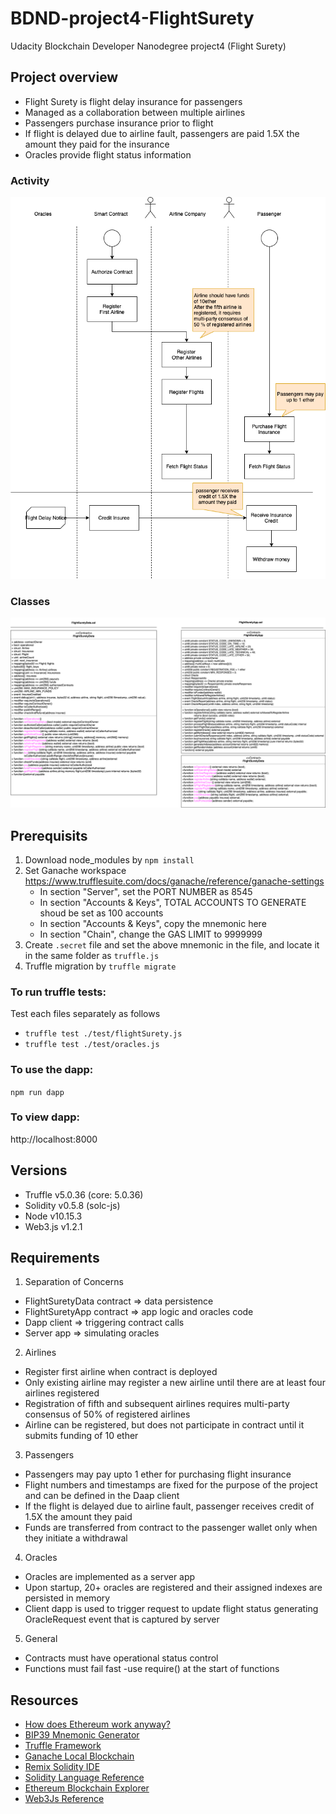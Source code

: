 # BDND-project4-FlightSurety
Udacity Blockchain Developer Nanodegree project4 (Flight Surety)

## Project overview
- Flight Surety is flight delay insurance for passengers
- Managed as a collaboration between multiple airlines
- Passengers purchase insurance prior to flight
- If flight is delayed due to airline fault, passengers are paid 1.5X the amount they paid for the insurance
- Oracles provide flight status information

### Activity
![Activity](images/FlightSurety-Activity.png)

### Classes
![Activity](images/FlightSurety-Classes.png)

## Prerequisits
1. Download node_modules by `npm install`
2. Set Ganache workspace https://www.trufflesuite.com/docs/ganache/reference/ganache-settings
    * In section "Server", set the PORT NUMBER as 8545
    * In section "Accounts & Keys", TOTAL ACCOUNTS TO GENERATE shoud be set as 100 accounts
    * In section "Accounts & Keys", copy the mnemonic here
    * In section "Chain", change the GAS LIMIT to 9999999
3. Create `.secret` file and set the above mnemonic in the file, and locate it in the same folder as `truffle.js`
4. Truffle migration by `truffle migrate`

### To run truffle tests:
Test each files separately as follows
- `truffle test ./test/flightSurety.js`
- `truffle test ./test/oracles.js`

### To use the dapp:
`npm run dapp`

### To view dapp:
http://localhost:8000

## Versions
- Truffle v5.0.36 (core: 5.0.36)
- Solidity v0.5.8 (solc-js)
- Node v10.15.3
- Web3.js v1.2.1


## Requirements
1. Separation of Concerns
  - FlightSuretyData contract => data persistence
  - FlightSuretyApp contract => app logic and oracles code
  - Dapp client => triggering contract calls
  - Server app => simulating oracles
2. Airlines
  - Register first airline when contract is deployed
  - Only existing airline may register a new airline until there are at least four airlines registered
  - Registration of fifth and subsequent airlines requires multi-party consensus of 50% of registered airlines
  - Airline can be registered, but does not participate in contract until it submits funding of 10 ether
3. Passengers
  - Passengers may pay upto 1 ether for purchasing flight insurance
  - Flight numbers and timestamps are fixed for the purpose of the project and can be defined in the Daap client
  - If the flight is delayed due to airline fault, passenger receives credit of 1.5X the amount they paid
  - Funds are transferred from contract to the passenger wallet only when they initiate a withdrawal
4. Oracles
  - Oracles are implemented as a server app
  - Upon startup, 20+ oracles are registered and their assigned indexes are persisted in memory
  - Client dapp is used to trigger request to update flight status generating OracleRequest event that is captured by server
5. General
  - Contracts must have operational status control
  - Functions must fail fast -use require() at the start of functions

## Resources

* [How does Ethereum work anyway?](https://medium.com/@preethikasireddy/how-does-ethereum-work-anyway-22d1df506369)
* [BIP39 Mnemonic Generator](https://iancoleman.io/bip39/)
* [Truffle Framework](http://truffleframework.com/)
* [Ganache Local Blockchain](http://truffleframework.com/ganache/)
* [Remix Solidity IDE](https://remix.ethereum.org/)
* [Solidity Language Reference](http://solidity.readthedocs.io/en/v0.4.24/)
* [Ethereum Blockchain Explorer](https://etherscan.io/)
* [Web3Js Reference](https://github.com/ethereum/wiki/wiki/JavaScript-API)
